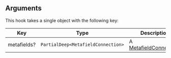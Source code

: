 ## Arguments

This hook takes a single object with the following key:

| Key         | Type                                                  | Description                                                                            |
| ----------- | ----------------------------------------------------- | -------------------------------------------------------------------------------------- |
| metafields? | <code>PartialDeep&#60;MetafieldConnection&#62;</code> | A [MetafieldConnection](/api/storefront/reference/common-objects/metafieldconnection). |
